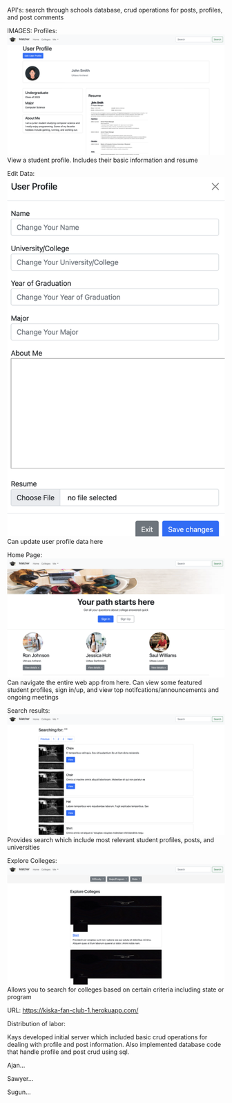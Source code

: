 API's: 
search through schools database, crud operations for posts, profiles, and post comments

IMAGES:
Profiles:
![image](https://github.com/TheSociologist/cs326-final-kiskafanclub/blob/main/docs/Screen%20Shot%202022-04-20%20at%202.27.17%20PM.png)
View a student profile. Includes their basic information and resume

Edit Data:
![image](https://github.com/TheSociologist/cs326-final-kiskafanclub/blob/main/docs/Screen%20Shot%202022-04-20%20at%202.31.06%20PM.png)
Can update user profile data here

Home Page:
![image](https://github.com/TheSociologist/cs326-final-kiskafanclub/blob/main/docs/Screen%20Shot%202022-04-20%20at%202.31.59%20PM.png)
Can navigate the entire web app from here. Can view some featured student profiles, sign in/up, and view top notifcations/announcements and ongoing meetings

Search results:
![image](https://github.com/TheSociologist/cs326-final-kiskafanclub/blob/main/docs/Screen%20Shot%202022-04-20%20at%202.34.36%20PM.png)
Provides search which include most relevant student profiles, posts, and universities

Explore Colleges:
![image](https://github.com/TheSociologist/cs326-final-kiskafanclub/blob/main/docs/Screen%20Shot%202022-04-20%20at%202.34.57%20PM.png)
Allows you to search for colleges based on certain criteria including state or program

URL: 
https://kiska-fan-club-1.herokuapp.com/

Distribution of labor:

Kays developed initial server which included basic crud operations for dealing with profile and post information. Also implemented database code that handle profile and post crud using sql.

Ajan...

Sawyer...

Sugun...
